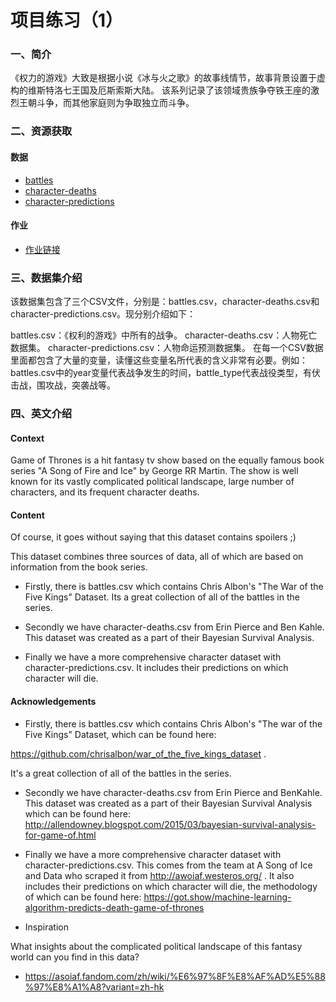 # 项目练习（1）

### 一、简介

《权力的游戏》大致是根据小说《冰与火之歌》的故事线情节，故事背景设置于虚构的维斯特洛七王国及厄斯索斯大陆。 该系列记录了该领域贵族争夺铁王座的激烈王朝斗争，而其他家庭则为争取独立而斗争。

### 二、资源获取

#### 数据

- [battles](https://gitee.com/gzjzg/data-preparation-crash-course/blob/master/14DAYPandasChallenge/DATA/battles.csv)
- [character-deaths](https://gitee.com/gzjzg/data-preparation-crash-course/blob/master/14DAYPandasChallenge/DATA/character-deaths.csv)
- [character-predictions](https://gitee.com/gzjzg/data-preparation-crash-course/blob/master/14DAYPandasChallenge/DATA/character-predictions.csv)

#### 作业

- [作业链接](https://gitee.com/gzjzg/data-preparation-crash-course/blob/master/14DAYPandasChallenge/Project_1_game_of_thrones/Project_1_game_of_thrones.ipynb)

### 三、数据集介绍
该数据集包含了三个CSV文件，分别是：battles.csv，character-deaths.csv和character-predictions.csv。现分别介绍如下：

battles.csv：《权利的游戏》中所有的战争。
character-deaths.csv：人物死亡数据集。
character-predictions.csv：人物命运预测数据集。
在每一个CSV数据里面都包含了大量的变量，读懂这些变量名所代表的含义非常有必要。例如：battles.csv中的year变量代表战争发生的时间，battle_type代表战役类型，有伏击战，围攻战，突袭战等。

### 四、英文介绍

#### Context

Game of Thrones is a hit fantasy tv show based on the equally famous book series "A Song of Fire and Ice" by George RR Martin. The show is well known for its vastly complicated political landscape, large number of characters, and its frequent character deaths.

#### Content

Of course, it goes without saying that this dataset contains spoilers ;)

This dataset combines three sources of data, all of which are based on information from the book series.

- Firstly, there is battles.csv which contains Chris Albon's "The
War of the Five Kings" Dataset. Its a
great collection of all of the battles in the series.

- Secondly we have character-deaths.csv from Erin Pierce and Ben
Kahle. This dataset was created as a part of their Bayesian Survival
Analysis.

- Finally we have a more comprehensive character dataset with
character-predictions.csv. It
includes their predictions on which character will die.

#### Acknowledgements

- Firstly, there is battles.csv which contains Chris Albon's "The war of the Five Kings" Dataset, which can be found here:

https://github.com/chrisalbon/war_of_the_five_kings_dataset . 

It's a great collection of all of the battles in the series.

- Secondly we have character-deaths.csv from Erin Pierce and BenKahle. This dataset was created as a part of their Bayesian Survival
Analysis which can be found here: http://allendowney.blogspot.com/2015/03/bayesian-survival-analysis-for-game-of.html

- Finally we have a more comprehensive character dataset with character-predictions.csv. This comes from the team at A Song of Ice and Data who scraped it from http://awoiaf.westeros.org/ . It also includes their predictions on which character will die, the methodology of which can be found here: https://got.show/machine-learning-algorithm-predicts-death-game-of-thrones

- Inspiration

What insights about the complicated political landscape of this fantasy world can you find in this data?
  
  
- https://asoiaf.fandom.com/zh/wiki/%E6%97%8F%E8%AF%AD%E5%88%97%E8%A1%A8?variant=zh-hk